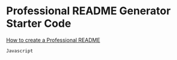 # Professional README Generator Starter Code

[How to create a Professional README](https://coding-boot-camp.github.io/full-stack/github/professional-readme-guide)

```
Javascript
```